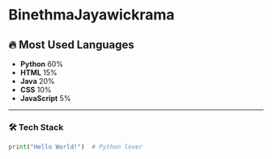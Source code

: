 # BinethmaJayawickrama
## 🔥 Most Used Languages
- **Python** 60%
- **HTML** 15%
- **Java** 20%
- **CSS** 10%
- **JavaScript** 5%

---

### 🛠️ Tech Stack  
```python
print("Hello World!")  # Python lover

